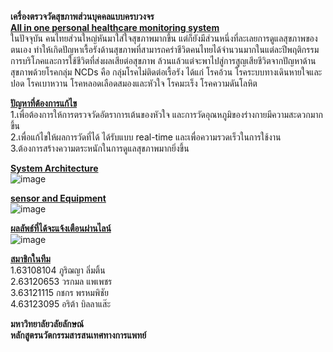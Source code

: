 <B>เครื่องตรวจวัดสุขภาพส่วนบุคคลแบบครบวงจร</B><br>
<u><B>All in one personal healthcare monitoring system </B></u><br>
ในปัจจุบัน คนไทยส่วนใหญ่หันมาใส่ใจสุขภาพมากขึ้น แต่ก็ยังมีส่วนหนึ่งที่ละเลยการดูแลสุขภาพของตนเอง ทำให้เกิดปัญหาเรื้อรังด้านสุขภาพที่สามารถคร่าชีวิตคนไทยได้จำนวนมากในแต่ละปีพฤติกรรมการบริโภคและการใช้ชีวิตที่ส่งผลเสียต่อสุขภาพ ล้วนแล้วแต่จะพาไปสู่การสูญเสียชีวิตจากปัญหาด้านสุขภาพด้วยโรคกลุ่ม NCDs คือ กลุ่มโรคไม่ติดต่อเรื้อรัง ได้แก่ โรคอ้วน โรคระบบทางเดินหายใจและปอด โรคเบาหวาน โรคหลอดเลือดสมองและหัวใจ โรคมะเร็ง โรคความดันโลหิต

<u><B>ปัญหาที่ต้องการแก้ไข</B></u><br/>
1.เพื่อต้องการให้การตรวจวัดอัตราการเต้นของหัวใจ และการวัดอุณหภูมิของร่างกายมีความสะดวกมากขึ้น<br>
2.เพื่อแก้ไขให้ผลการวัดที่ได้ ได้รับแบบ real-time และเพื่อความรวดเร็วในการใช้งาน<br>
3.ต้องการสร้างความตระหนักในการดูแลสุขภาพมากยิ่งขึ้น<br>

<u><B>System Architecture</B></u><br>
![image](https://user-images.githubusercontent.com/86348249/189513641-5e1baed7-423c-43a6-b814-29ada328e313.png)<br>

<u><B>sensor and Equipment</B></u><br>
![image](https://user-images.githubusercontent.com/86348249/189513660-3799b2db-3806-4b52-87cf-58b3f270b601.png)<br>

<u><B>ผลลัพธ์ที่ได้จะแจ้งเตือนผ่านไลน์</B></u><br>
![image](https://user-images.githubusercontent.com/86348249/189513672-851133f1-20c3-4a1c-b687-b89c3cc24aec.png)<br>

<u><B>สมาชิกในทีม</B></u><br>
1.63108104 ภูริฌญา ลิ่มติ้น<br>
2.63120653 วรกมล แพเพชร<br>
3.63121115 กชกร พรหมพิชัย<br>
4.63123095 อริต้า บิลลาแส๊ะ<br>

<B>มหาวิทยาลัยวลัยลักษณ์</B><br>
<B>หลักสูตรนวัตกรรมสารสนเทศทางการแพทย์</B><br>
